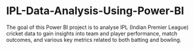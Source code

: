 # IPL-Data-Analysis-Using-Power-BI
The goal of this Power BI project is to analyse IPL (Indian Premier League) cricket data to gain insights into team  and player performance, match outcomes, and various key metrics related to both batting and bowling.  
